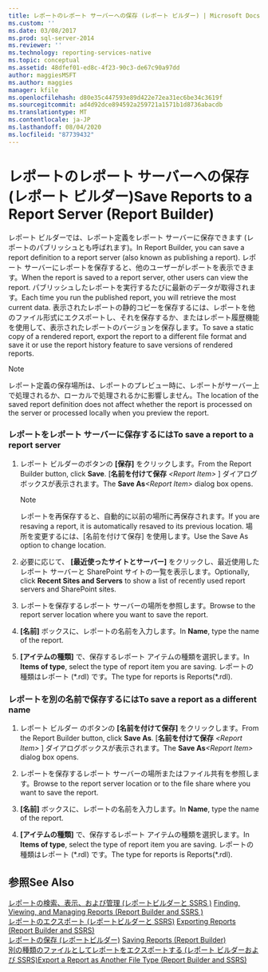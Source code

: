```yaml
---
title: レポートのレポート サーバーへの保存 (レポート ビルダー) | Microsoft Docs
ms.custom: ''
ms.date: 03/08/2017
ms.prod: sql-server-2014
ms.reviewer: ''
ms.technology: reporting-services-native
ms.topic: conceptual
ms.assetid: 48dfef01-ed8c-4f23-90c3-de67c90a97dd
author: maggiesMSFT
ms.author: maggies
manager: kfile
ms.openlocfilehash: d80e35c447593e89d422e72ea31ec6be34c3619f
ms.sourcegitcommit: ad4d92dce894592a259721a1571b1d8736abacdb
ms.translationtype: MT
ms.contentlocale: ja-JP
ms.lasthandoff: 08/04/2020
ms.locfileid: "87739432"
---
```

# <a name="save-reports-to-a-report-server-report-builder"></a><span data-ttu-id="e2688-102">レポートのレポート サーバーへの保存 (レポート ビルダー)</span><span class="sxs-lookup"><span data-stu-id="e2688-102">Save Reports to a Report Server (Report Builder)</span></span>
  <span data-ttu-id="e2688-103">レポート ビルダーでは、レポート定義をレポート サーバーに保存できます (レポートのパブリッシュとも呼ばれます)。</span><span class="sxs-lookup"><span data-stu-id="e2688-103">In Report Builder, you can save a report definition to a report server (also known as publishing a report).</span></span> <span data-ttu-id="e2688-104">レポート サーバーにレポートを保存すると、他のユーザーがレポートを表示できます。</span><span class="sxs-lookup"><span data-stu-id="e2688-104">When the report is saved to a report server, other users can view the report.</span></span> <span data-ttu-id="e2688-105">パブリッシュしたレポートを実行するたびに最新のデータが取得されます。</span><span class="sxs-lookup"><span data-stu-id="e2688-105">Each time you run the published report, you will retrieve the most current data.</span></span> <span data-ttu-id="e2688-106">表示されたレポートの静的コピーを保存するには、レポートを他のファイル形式にエクスポートし、それを保存するか、またはレポート履歴機能を使用して、表示されたレポートのバージョンを保存します。</span><span class="sxs-lookup"><span data-stu-id="e2688-106">To save a static copy of a rendered report, export the report to a different file format and save it or use the report history feature to save versions of rendered reports.</span></span>  
  
> [!NOTE]  
>  <span data-ttu-id="e2688-107">レポート定義の保存場所は、レポートのプレビュー時に、レポートがサーバー上で処理されるか、ローカルで処理されるかに影響しません。</span><span class="sxs-lookup"><span data-stu-id="e2688-107">The location of the saved report definition does not affect whether the report is processed on the server or processed locally when you preview the report.</span></span>  
  
### <a name="to-save-a-report-to-a-report-server"></a><span data-ttu-id="e2688-108">レポートをレポート サーバーに保存するには</span><span class="sxs-lookup"><span data-stu-id="e2688-108">To save a report to a report server</span></span>  
  
1.  <span data-ttu-id="e2688-109">レポート ビルダーのボタンの **[保存]** をクリックします。</span><span class="sxs-lookup"><span data-stu-id="e2688-109">From the Report Builder button, click **Save**.</span></span> <span data-ttu-id="e2688-110">[**名前を付けて保存** _\<Report Item\>_ ] ダイアログボックスが表示されます。</span><span class="sxs-lookup"><span data-stu-id="e2688-110">The **Save As**_\<Report Item\>_ dialog box opens.</span></span>  
  
    > [!NOTE]  
    >  <span data-ttu-id="e2688-111">レポートを再保存すると、自動的に以前の場所に再保存されます。</span><span class="sxs-lookup"><span data-stu-id="e2688-111">If you are resaving a report, it is automatically resaved to its previous location.</span></span> <span data-ttu-id="e2688-112">場所を変更するには、[名前を付けて保存] を使用します。</span><span class="sxs-lookup"><span data-stu-id="e2688-112">Use the Save As option to change location.</span></span>  
  
2.  <span data-ttu-id="e2688-113">必要に応じて、 **[最近使ったサイトとサーバー]** をクリックし、最近使用したレポート サーバーと SharePoint サイトの一覧を表示します。</span><span class="sxs-lookup"><span data-stu-id="e2688-113">Optionally, click **Recent Sites and Servers** to show a list of recently used report servers and SharePoint sites.</span></span>  
  
3.  <span data-ttu-id="e2688-114">レポートを保存するレポート サーバーの場所を参照します。</span><span class="sxs-lookup"><span data-stu-id="e2688-114">Browse to the report server location where you want to save the report.</span></span>  
  
4.  <span data-ttu-id="e2688-115">**[名前]** ボックスに、レポートの名前を入力します。</span><span class="sxs-lookup"><span data-stu-id="e2688-115">In **Name**, type the name of the report.</span></span>  
  
5.  <span data-ttu-id="e2688-116">**[アイテムの種類]** で、保存するレポート アイテムの種類を選択します。</span><span class="sxs-lookup"><span data-stu-id="e2688-116">In **Items of type**, select the type of report item you are saving.</span></span> <span data-ttu-id="e2688-117">レポートの種類はレポート (\*.rdl) です。</span><span class="sxs-lookup"><span data-stu-id="e2688-117">The type for reports is Reports(\*.rdl).</span></span>  
  
### <a name="to-save-a-report-as-a-different-name"></a><span data-ttu-id="e2688-118">レポートを別の名前で保存するには</span><span class="sxs-lookup"><span data-stu-id="e2688-118">To save a report as a different name</span></span>  
  
1.  <span data-ttu-id="e2688-119">レポート ビルダー のボタンの **[名前を付けて保存]** をクリックします。</span><span class="sxs-lookup"><span data-stu-id="e2688-119">From the Report Builder button, click **Save As**.</span></span> <span data-ttu-id="e2688-120">[**名前を付けて保存** _\<Report Item\>_ ] ダイアログボックスが表示されます。</span><span class="sxs-lookup"><span data-stu-id="e2688-120">The **Save As**_\<Report Item\>_ dialog box opens.</span></span>  
  
2.  <span data-ttu-id="e2688-121">レポートを保存するレポート サーバーの場所またはファイル共有を参照します。</span><span class="sxs-lookup"><span data-stu-id="e2688-121">Browse to the report server location or to the file share where you want to save the report.</span></span>  
  
3.  <span data-ttu-id="e2688-122">**[名前]** ボックスに、レポートの名前を入力します。</span><span class="sxs-lookup"><span data-stu-id="e2688-122">In **Name**, type the name of the report.</span></span>  
  
4.  <span data-ttu-id="e2688-123">**[アイテムの種類]** で、保存するレポート アイテムの種類を選択します。</span><span class="sxs-lookup"><span data-stu-id="e2688-123">In **Items of type**, select the type of report item you are saving.</span></span> <span data-ttu-id="e2688-124">レポートの種類はレポート (\*.rdl) です。</span><span class="sxs-lookup"><span data-stu-id="e2688-124">The type for reports is Reports(\*.rdl).</span></span>  
  
## <a name="see-also"></a><span data-ttu-id="e2688-125">参照</span><span class="sxs-lookup"><span data-stu-id="e2688-125">See Also</span></span>  
 <span data-ttu-id="e2688-126">[レポートの検索、表示、および管理 &#40;レポートビルダーと SSRS &#41;](finding-viewing-and-managing-reports-report-builder-and-ssrs.md) </span><span class="sxs-lookup"><span data-stu-id="e2688-126">[Finding, Viewing, and Managing Reports &#40;Report Builder and SSRS &#41;](finding-viewing-and-managing-reports-report-builder-and-ssrs.md) </span></span>  
 <span data-ttu-id="e2688-127">[レポートのエクスポート &#40;レポートビルダーと SSRS&#41;](export-reports-report-builder-and-ssrs.md) </span><span class="sxs-lookup"><span data-stu-id="e2688-127">[Exporting Reports &#40;Report Builder and SSRS&#41;](export-reports-report-builder-and-ssrs.md) </span></span>  
 <span data-ttu-id="e2688-128">[レポートの保存 &#40;レポートビルダー&#41;](saving-reports-report-builder.md) </span><span class="sxs-lookup"><span data-stu-id="e2688-128">[Saving Reports &#40;Report Builder&#41;](saving-reports-report-builder.md) </span></span>  
 [<span data-ttu-id="e2688-129">別の種類のファイルとしてレポートをエクスポートする &#40;レポート ビルダーおよび SSRS&#41;</span><span class="sxs-lookup"><span data-stu-id="e2688-129">Export a Report as Another File Type &#40;Report Builder and SSRS&#41;</span></span>](../export-a-report-as-another-file-type-report-builder-and-ssrs.md)  
  
  
